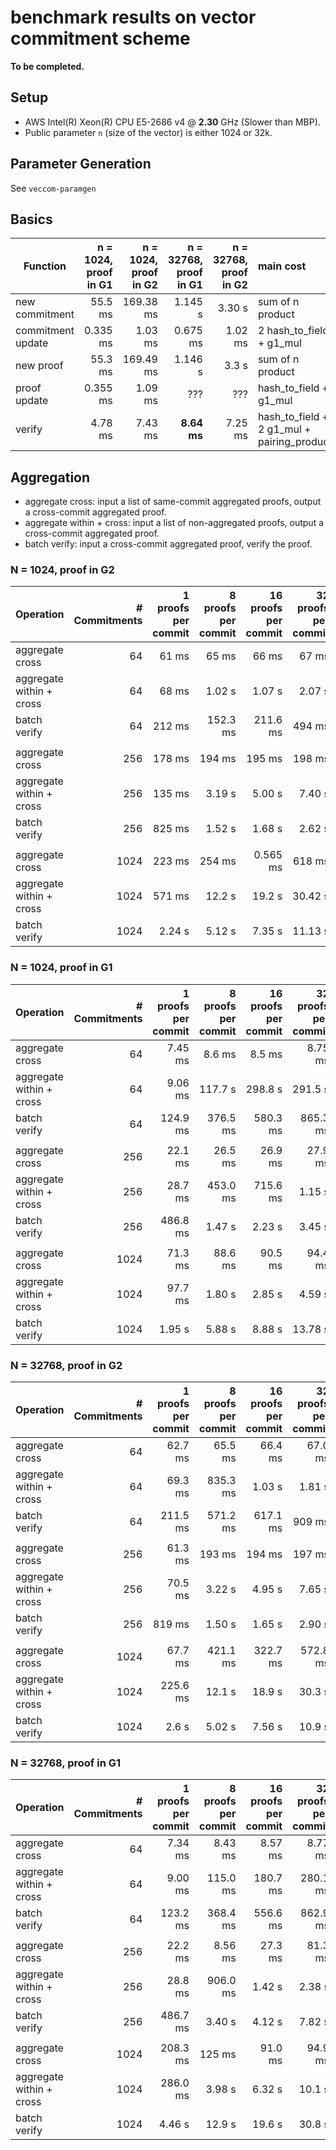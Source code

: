 # benchmark results on vector commitment scheme

__To be completed.__
## Setup

* AWS Intel(R) Xeon(R) CPU E5-2686 v4 @ __2.30__ GHz (Slower than MBP).
* Public parameter `n` (size of the vector) is either 1024 or 32k.


## Parameter Generation
See `veccom-paramgen`

## Basics


|Function|  n = 1024, proof in G1 | n = 1024, proof in G2 | n = 32768, proof in G1 | n = 32768, proof in G2 | main cost |
|---|---:|---:|---:|---:|:---|
| new commitment |  55.5 ms | 169.38 ms | 1.145 s | 3.30 s | sum of n product |
| commitment update | 0.335 ms |1.03 ms |  0.675 ms  | 1.02 ms  | 2 hash_to_field + g1_mul |
| new proof | 55.3 ms |  169.49 ms | 1.146 s| 3.3 s |  sum of n product |
| proof update | 0.355 ms| 1.09 ms | ??? | ??? | hash_to_field + g1_mul |
| verify | 4.78 ms |7.43 ms|__8.64 ms__| 7.25 ms| hash_to_field + 2 g1_mul + pairing_product |



## Aggregation

* aggregate cross: input a list of same-commit aggregated proofs, output a cross-commit aggregated proof.
* aggregate within + cross: input a list of non-aggregated proofs, output a cross-commit aggregated proof.
* batch verify: input a cross-commit aggregated proof, verify the proof.

### N = 1024, proof in G2


|Operation | # Commitments | 1 proofs per commit |  8 proofs per commit |  16 proofs per commit |  32 proofs per commit |
|:---|---:|---:|---:|---:|---:|
| aggregate cross| 64 | 61 ms | 65 ms | 66 ms | 67 ms |
| aggregate within + cross | 64 | 68 ms | 1.02 s | 1.07 s | 2.07 s |  
| batch verify | 64 | 212 ms | 152.3 ms | 211.6 ms | 494 ms |
|  |  |  |  |  |  |  |
| aggregate cross | 256 | 178 ms | 194 ms | 195 ms | 198 ms |
| aggregate within + cross | 256 | 135 ms | 3.19 s | 5.00 s | 7.40 s |
| batch verify | 256 | 825 ms | 1.52 s | 1.68 s | 2.62 s |
|  |  |  |  |  |  |  |
| aggregate cross | 1024 | 223 ms | 254 ms | 0.565 ms | 618 ms |
| aggregate within + cross | 1024 | 571 ms | 12.2 s | 19.2 s | 30.42 s |
| batch verify | 1024 | 2.24 s | 5.12 s | 7.35 s | 11.13 s|

### N = 1024, proof in G1


|Operation | # Commitments | 1 proofs per commit |  8 proofs per commit |  16 proofs per commit |  32 proofs per commit |
|:---|---:|---:|---:|---:|---:|
| aggregate cross | 64 | 7.45 ms | 8.6 ms | 8.5 ms | 8.75 ms |
| aggregate within + cross| 64 | 9.06 ms | 117.7 s | 298.8 s | 291.5 s |  
| batch verify | 64 | 124.9 ms | 376.5 ms | 580.3 ms | 865.3 ms |
|  |  |  |  |  |  |  |
| aggregate cross | 256 | 22.1 ms | 26.5 ms | 26.9 ms | 27.9 ms |
| aggregate within + cross| 256 | 28.7 ms | 453.0 ms | 715.6 ms | 1.15 s |
| batch verify | 256 | 486.8 ms | 1.47 s | 2.23 s | 3.45 s |
|  |  |  |  |  |  |  |
| aggregate cross | 1024 | 71.3 ms | 88.6 ms | 90.5 ms | 94.4 ms |
| aggregate within + cross| 1024 | 97.7 ms | 1.80 s | 2.85 s | 4.59 s |
| batch verify | 1024 | 1.95 s | 5.88 s | 8.88 s | 13.78 s|

### N = 32768, proof in G2


|Operation | # Commitments | 1 proofs per commit |  8 proofs per commit |  16 proofs per commit |  32 proofs per commit |
|:---|---:|---:|---:|---:|---:|
| aggregate cross | 64 | 62.7 ms | 65.5 ms | 66.4 ms |  67.0 ms |
| aggregate within + cross| 64 | 69.3  ms | 835.3 ms |  1.03 s |  1.81 s |  
| batch verify | 64 |  211.5 ms | 571.2 ms |  617.1 ms | 909 ms |  
|  |  |  |  |  |  |  |
| aggregate cross | 256 |  61.3 ms |  193 ms |  194 ms | 197  ms |
| aggregate within + cross| 256 | 70.5 ms | 3.22 s |  4.95 s | 7.65 s |
| batch verify | 256 |  819 ms |  1.50 s | 1.65 s | 2.90 s |
|  |  |  |  |  |  |  |
| aggregate cross | 1024 | 67.7 ms |  421.1 ms | 322.7 ms | 572.8 ms |
| aggregate within + cross| 1024 | 225.6 ms | 12.1  s | 18.9 s |  30.3 s |
| batch verify | 1024 | 2.6 s |  5.02 s | 7.56 s | 10.9 s|


### N = 32768, proof in G1


|Operation | # Commitments | 1 proofs per commit |  8 proofs per commit |  16 proofs per commit |  32 proofs per commit |
|:---|---:|---:|---:|---:|---:|
| aggregate cross | 64 | 7.34 ms | 8.43 ms | 8.57 ms |  8.77 ms |
| aggregate within + cross| 64 | 9.00  ms | 115.0 ms |  180.7 ms |  280.1 ms |  
| batch verify | 64 |  123.2 ms | 368.4 ms |  556.6 ms | 862.9 ms |  
|  |  |  |  |  |  |  |
| aggregate cross | 256 |  22.2 ms |  8.56 ms | 27.3  ms | 81.3 ms |
| aggregate within + cross| 256 | 28.8 ms | 906.0 ms |  1.42 s | 2.38 s |
| batch verify | 256 |  486.7 ms |  3.40 s | 4.12 s | 7.82 s |
|  |  |  |  |  |  |  |
| aggregate cross | 1024 | 208.3 ms | 125 ms | 91.0 ms | 94.9 ms |
| aggregate within + cross| 1024 |  286.0 ms | 3.98 s | 6.32 s |  10.1 s |
| batch verify | 1024 | 4.46 s | 12.9 s |  19.6 s | 30.8 s|

<!---
## aggregation

| Function| 128 scalars |  256 scalars |  512 scalars | 1024 scalars |
|---|---:|---:|---:|---:|
| hash to scalars | 2.98 ms|  10.4 ms | 39.2 ms | 156.7 ms |
| new hash to scalars | 0.6 ms|  1.2 ms | 2.5 ms | 5.3 ms |



| Function| n = 512 | n = 1024 | main cost |
|---|---:|---:|:---|
| aggregate 128 proofs | 8.1 ms | 8.1 ms| hash to 128 scalars + sum of 128 product in G1|
| aggregate 256 proofs | 14.3 ms | 14.4 ms|  hash to 256 scalars + sum of 256 product in G1|
| aggregate n proofs | 25.9 ms | 46.4 ms| hash to n scalars + sum of n product in G1|
| batch verify 128 proofs | 25.7 ms | 25.3 ms| hash to 128 scalars + sum of 128 product in G2|
| batch verify 256 proofs | 42.9 ms | 42.8 ms| hash to 256 scalars + sum of 256 product in G2|
| batch verify n proofs | 71.9 ms | 119.4 ms| hash to n scalars +sum of n product in G2|



## Commitments in G1, optimize for Aggregation

Cross commit, AWS Intel(R) Xeon(R) CPU E5-2686 v4 @ 2.30GHz (Slower than MBP)

### Aggregate, n = 16, data in _ms_


|# commit | 2 proof per commit  | 4 proof per commit | 8 proof per commit | 16 proof per commit |
|---|---:|---:|---:|---:|
| 2 | 2.25 | 2.95 | 4.13 | 6.22 |
| 4 | 4.12 | 5.56 | 7.98 | 12.06 |
| 8 | 7.65 | 10.54 | 15.40 | 23.55 |
| 16 | 14.69 | 20.59 | 30.04 | 46.65 |
| 32 | 28.67 | 40.38 | 59.11 | 92.28 |
| 64 | 55.96 | 79.02 | | |

### Batch verify, n = 16, data in _ms_


|# commit | 2 proof per commit  | 4 proof per commit | 8 proof per commit | 16 proof per commit |
|---|---:|---:|---:|---:|
| 2 | 9.17 | 11.43 | 15.00 | 20.95 |
| 4 | 15.01 | 19.87 | 26.69 | 38.72 |
| 8 | 26.68 | 35.89 | 49.98 |  73.58 |
| 16 | 50.54 | 68.21 | 96.42 | 143.25 |
| 32 | 98.27 | 133.59 | 188.95 | 283.71 |
| 64 | 192.22 | | | |


### Aggregate, n = 1024, data in _s_


|# commit  |1 proof per commit | 2 proof per commit  | 4 proof per commit | 8 proof per commit | 16 proof per commit |
|---|---:|---:|---:|---:|---:|
| 1024 | 0.098 | 0.85 | 1.23 | 1.82 | 2.89 |

### Batch verify, n = 1024, data in _s_


|# commit | 1 proof per commit | 2 proof per commit  | 4 proof per commit | 8 proof per commit | 16 proof per commit |
|---|---:|---:|---:|---:|---:|
| 1024 | 1.99 | 3.07 | 4.23 | 6.00 | |


## Commitments in G2, optimize for verification

### Cross commit, AWS Intel(R) Xeon(R) CPU E5-2686 v4 @ 2.30GHz (Slower than MBP),


## Aggregation and batch verification

Aggregate, n = 1024,

|# commit  |1 proof per commit | 2 proof per commit  | 4 proof per commit | 8 proof per commit | 16 proof per commit |
|---|---:|---:|---:|---:|---:|
| 2 | 2.3516 ms | 6.6624 ms | 9.2198 ms | 12.504 ms | 18.710 ms |
| 4 | 3.5158 ms | 12.362 ms | 17.215 ms | 24.122 ms | 36.409 ms |
| 8 | 5.4517 ms | 23.394 ms | 32.687 ms | 46.656 ms | 70.670 ms |
| 16 | 8.8560 ms | 44.613 ms | 62.978 ms | 90.965 ms | 139.36 ms |
| 32 | 14.419 ms | 85.447 ms | 122.75 ms | 178.81 ms | 275.19 ms |
| 64 | 23.750 ms | 166.54 ms | 239.94 ms | 352.68 ms | 545.42 ms |
| 128 | 40.804 ms | 325.86 ms | 473.62 ms | 698.58 ms | 1.0861 s |
| 256 | 71.169 ms | 643.56 ms | 936.40 ms | 1.3865 s | 2.1624 s |
| 1024 | 226.19 ms | 2.5090 s | 3.6813 s | 5.4959 s | 8.6015 s |

Verify, n = 1024,

|# commit  |1 proof per commit | 2 proof per commit  | 4 proof per commit | 8 proof per commit | 16 proof per commit |
|---|---:|---:|---:|---:|---:|
| 2 | 6.2661 ms | 7.0151 ms | 7.5966 ms | 8.7508 ms | 10.651 ms |
| 4 | 8.3564 ms | 9.7969 ms | 11.229 ms | 13.286 ms | 16.996 ms |
| 8 | 12.640 ms | 15.353 ms | 18.059 ms | 22.434 ms | 30.055 ms |
| 16 | 21.168 ms | 26.512 ms | 32.036 ms | 40.606 ms | 55.966 ms |
| 32 | 38.107 ms | 49.050 ms | 59.832 ms | 77.247 ms | 107.45 ms |
| 64 | 72.167 ms | 93.481 ms | 115.44 ms | 150.00 ms | 211.20 ms |
| 128 | 140.30 ms | 183.03 ms | 227.01 ms | 296.67 ms | 418.67 ms |
| 256 | 278.45 ms | 363.90 ms | 451.67 ms | 589.26 ms | 833.27 ms |
| 1024 | 1.1255 s | 1.4682 s | 1.8176 s | 2.3741 s | 3.3469 s |

Aggregate, n = 16,

|# commit  |1 proof per commit | 2 proof per commit  | 4 proof per commit | 8 proof per commit | 16 proof per commit |
|---|---:|---:|---:|---:|---:|
| 2 | 2.2754 ms | 6.4782 ms | 9.0132 ms | 12.102 ms | 18.043 ms |
| 4 | 3.4240 ms | 11.987 ms | 16.399 ms | 22.862 ms | 34.824 ms |
| 8 | 5.3665 ms | 22.724 ms | 31.374 ms | 44.314 ms | 68.379 ms |
| 16 | 8.5402 ms | 42.790 ms | 60.802 ms | 87.166 ms | 134.64 ms |
| 32 | 13.662 ms | 81.808 ms | 117.25 ms | 171.88 ms | 264.20 ms |
| 64 | 22.766 ms | 162.26 ms | 229.76 ms | 338.09 ms | 526.07 ms |
| 128 | 39.129 ms | 313.29 ms | 454.76 ms | 671.85 ms | 1.0438 s |
| 256 | 67.745 ms | 621.47 ms | 901.82 ms | 1.3351 s | 2.0813 s |
| 1024 | 225.20 ms | 2.5125 s | 3.6854 s | 5.4858 s | 8.2926 s |

Verify, n = 16,

|# commit  |1 proof per commit | 2 proof per commit  | 4 proof per commit | 8 proof per commit | 16 proof per commit |
|---|---:|---:|---:|---:|---:|
| 2 | 6.0039 ms | 6.5925 ms | 7.4894 ms | 8.4499 ms | 10.259 ms |
| 4 | 8.1267 ms | 9.2930 ms | 10.708 ms | 12.590 ms | 16.372 ms |
| 8 | 12.206 ms | 14.915 ms | 17.861 ms | 21.431 ms | 28.855 ms |
| 16 | 20.608 ms | 25.458 ms | 31.355 ms | 38.949 ms | 53.569 ms |
| 32 | 37.431 ms | 46.296 ms | 58.414 ms | 73.212 ms | 102.95 ms |
| 64 | 70.365 ms | 90.358 ms | 110.67 ms | 144.29 ms | 203.80 ms |
| 128 | 134.86 ms | 175.44 ms | 217.12 ms | 287.97 ms | 400.66 ms |
| 256 | 267.60 ms | 347.07 ms | 432.33 ms | 565.24 ms | 796.58 ms |
| 1024 | 1.1143 s | 1.4566 s | 1.8042 s | 2.3274 s | 3.1981 s |

Aggregate, n = 64,

|# commit  |1 proof per commit | 2 proof per commit  | 4 proof per commit | 8 proof per commit | 16 proof per commit |
|---|---:|---:|---:|---:|---:|
| 2 | 2.2528 ms | 6.5642 ms | 8.6771 ms | 12.402 ms | 18.157 ms |
| 4 | 3.3735 ms | 12.121 ms | 16.574 ms | 22.853 ms | 34.901 ms |
| 8 | 5.3183 ms | 22.395 ms | 30.849 ms | 44.294 ms | 68.581 ms |
| 16 | 8.3123 ms | 42.807 ms | 60.053 ms | 87.061 ms | 136.44 ms |
| 32 | 13.848 ms | 82.784 ms | 117.97 ms | 170.21 ms | 267.66 ms |
| 64 | 22.838 ms | 159.27 ms | 228.92 ms | 338.75 ms | 524.19 ms |
| 128 | 39.366 ms | 314.92 ms | 455.88 ms | 668.87 ms | 1.0425 s |
| 256 | 67.711 ms | 618.16 ms | 898.23 ms | 1.3296 s | 2.0760 s |
| 1024 | 215.89 ms | 2.4163 s | 3.5408 s | 5.2752 s | 8.2705 s |


Verify, n = 64,

|# commit  |1 proof per commit | 2 proof per commit  | 4 proof per commit | 8 proof per commit | 16 proof per commit |
|---|---:|---:|---:|---:|---:|
| 2 | 5.9693 ms | 6.5691 ms | 7.3698 ms | 8.3815 ms | 10.219 ms |
| 4 | 8.0678 ms | 9.3997 ms | 10.502 ms | 12.806 ms | 16.348 ms |
| 8 | 12.301 ms | 14.520 ms | 17.317 ms | 21.794 ms | 28.920 ms |
| 16 | 20.329 ms | 25.471 ms | 30.450 ms | 38.975 ms | 53.495 ms |
| 32 | 36.729 ms | 46.645 ms | 58.272 ms | 76.012 ms | 103.34 ms |
| 64 | 70.151 ms | 90.967 ms | 111.58 ms | 143.58 ms | 202.29 ms |
| 128 | 134.88 ms | 176.63 ms | 218.80 ms | 285.42 ms | 401.86 ms |
| 256 | 268.23 ms | 350.19 ms | 434.90 ms | 565.42 ms | 801.12 ms |
| 1024 | 1.0716 s | 1.4009 s | 1.7662 s | 2.2646 s | 3.2075 s |


Aggregate, n = 256,

|# commit  |1 proof per commit | 2 proof per commit  | 4 proof per commit | 8 proof per commit | 16 proof per commit |
|---|---:|---:|---:|---:|---:|
| 2 | 2.2356 ms | 6.8124 ms | 9.2305 ms | 12.872 ms | 19.174 ms |
| 4 | 3.6251 ms | 12.600 ms | 17.384 ms | 24.397 ms | 37.000 ms |
| 8 | 5.6017 ms | 23.435 ms | 33.161 ms | 47.220 ms | 71.258 ms |
| 16 | 8.8335 ms | 44.480 ms | 63.310 ms | 91.168 ms | 140.68 ms |
| 32 | 14.373 ms | 86.515 ms | 123.65 ms | 179.66 ms | 278.77 ms |
| 64 | 24.105 ms | 168.27 ms | 241.66 ms | 356.34 ms | 551.35 ms |
| 128 | 40.821 ms | 328.90 ms | 475.04 ms | 703.99 ms | 1.0963 s |
| 256 | 72.029 ms | 649.98 ms | 944.50 ms | 1.3965 s | 2.1831 s |
| 1024 | 215.77 ms | 2.4451 s | 3.7092 s | 5.5321 s | 8.6676 s |

Verify, n = 256,

|# commit  |1 proof per commit | 2 proof per commit  | 4 proof per commit | 8 proof per commit | 16 proof per commit |
|---|---:|---:|---:|---:|---:|
| 2 | 6.2872 ms | 7.0224 ms | 7.6953 ms | 8.7488 ms | 10.794 ms |
| 4 | 8.4477 ms | 9.7681 ms | 11.215 ms | 13.467 ms | 17.259 ms |
| 8 | 12.701 ms | 15.663 ms | 18.242 ms | 22.788 ms | 30.175 ms |
| 16 | 21.248 ms | 26.554 ms | 32.277 ms | 41.257 ms | 56.107 ms |
| 32 | 38.590 ms | 49.539 ms | 59.926 ms | 77.611 ms | 108.05 ms |
| 64 | 72.844 ms | 94.984 ms | 116.42 ms | 150.73 ms | 212.84 ms |
| 128 | 141.45 ms | 184.01 ms | 229.37 ms | 298.52 ms | 420.11 ms |
| 256 | 278.91 ms | 366.12 ms | 452.43 ms | 593.43 ms | 843.39 ms |
| 1024 | 1.0675 s | 1.4647 s | 1.8166 s | 2.3743 s | 3.3557 s |
--->
